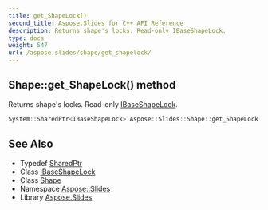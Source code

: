 ```yaml
---
title: get_ShapeLock()
second_title: Aspose.Slides for C++ API Reference
description: Returns shape's locks. Read-only IBaseShapeLock.
type: docs
weight: 547
url: /aspose.slides/shape/get_shapelock/
---
```

## Shape::get_ShapeLock() method


Returns shape's locks. Read-only [IBaseShapeLock](../../ibaseshapelock/).

```cpp
System::SharedPtr<IBaseShapeLock> Aspose::Slides::Shape::get_ShapeLock() override
```

## See Also

* Typedef [SharedPtr](../../../system/sharedptr/)
* Class [IBaseShapeLock](../../ibaseshapelock/)
* Class [Shape](../)
* Namespace [Aspose::Slides](../../)
* Library [Aspose.Slides](../../../)